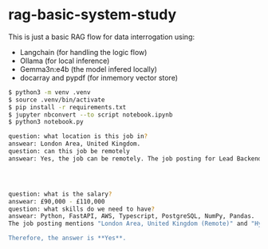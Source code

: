 # rag-basic-system-study

This is just a basic RAG flow for data interrogation using:

- Langchain (for handling the logic flow)
- Ollama (for local inference)
- Gemma3n:e4b (the model infered locally)
- docarray and pypdf (for inmemory vector store)


```bash
$ python3 -m venv .venv
$ source .venv/bin/activate 
$ pip install -r requirements.txt
$ jupyter nbconvert --to script notebook.ipynb
$ python3 notebook.py
```
```bash
question: what location is this job in?
answear: London Area, United Kingdom.
question: can this job be remotely
answear: Yes, the job can be remotely. The job posting for Lead Backend Engineer explicitly states "London Area, United Kingdom·3 weeks ago·Over 100 applicants" and "London Area, United Kingdom(Remote)" for the Back End Developer position. The Lead Backend Engineer position also lists "London Area, United Kingdom·3 weeks ago·Over 100 applicants" and "London Area, United Kingdom(Remote)".




question: what is the salary?
answear: £90,000 - £110,000
question: what skills do we need to have?
answear: Python, FastAPI, AWS, Typescript, PostgreSQL, NumPy, Pandas.
The job posting mentions "London Area, United Kingdom (Remote)" and "Hybrid work setup—London office (King’s Cross) 1 day a week". This suggests that while there's an option to work from the London office one day a week, the role is primarily remote. 

Therefore, the answer is **Yes**. 
```

